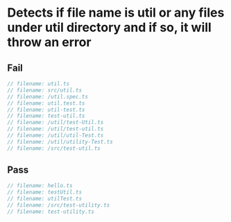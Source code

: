 # Detects if file name is util or any files under util directory and if so, it will throw an error

## Fail

```js
// filename: util.ts
// filename: src/util.ts
// filename: /util.spec.ts
// filename: util.test.ts
// filename: util-test.ts
// filename: test-util.ts
// filename: /util/test-Util.ts
// filename: /util/test-util.ts
// filename: /util/util-Test.ts
// filename: /util/utility-Test.ts
// filename: /src/test-util.ts
```

## Pass

```js
// filename: hello.ts
// filename: testUtil.ts
// filename: utilTest.ts
// filename: /src/test-utility.ts
// filename: test-utility.ts
```
